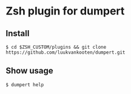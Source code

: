 # Zsh plugin for dumpert

## Install

`$ cd $ZSH_CUSTOM/plugins && git clone https://github.com/luukvankooten/dumpert.git`

## Show usage

`$ dumpert help`
